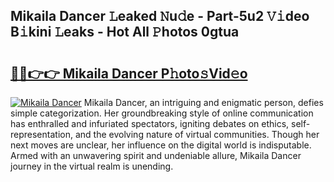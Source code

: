 ## Mikaila Dancer 𝙻eaked 𝙽u𝚍e - Part-5u2 𝚅𝚒deo B𝚒kini 𝙻eaks - Hot All 𝙿hotos 0gtua

# <h2><a href="http://ld3wgr.urlbe.top/?page=Mikaila+Dancer">🔗🔗👉👉 Mikaila Dancer P𝚑oto𝚜Vid𝚎o</a></h2>

[![Mikaila Dancer](https://i.imgur.com/eBuTRDB.gif)](http://ld3wgr.urlbe.top/?page=Mikaila+Dancer)
Mikaila Dancer, an intriguing and enigmatic person, defies simple categorization. Her groundbreaking style of online communication has enthralled and infuriated spectators, igniting debates on ethics, self-representation, and the evolving nature of virtual communities. Though her next moves are unclear, her influence on the digital world is indisputable. Armed with an unwavering spirit and undeniable allure, Mikaila Dancer journey in the virtual realm is unending.
